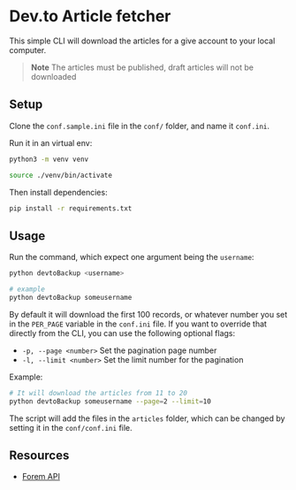 # Dev.to Article fetcher

This simple CLI will download the articles for a give account to your local computer.

> **Note**
> The articles must be published, draft articles will not be downloaded

## Setup

Clone the `conf.sample.ini` file in the `conf/` folder, and name it `conf.ini`.

Run it in an virtual env:

```sh
python3 -m venv venv

source ./venv/bin/activate
```

Then install dependencies:

```sh
pip install -r requirements.txt
```

## Usage

Run the command, which expect one argument being the `username`:

```sh
python devtoBackup <username>

# example
python devtoBackup someusername
```

By default it will download the first 100 records, or whatever number you set in the `PER_PAGE` variable in the `conf.ini` file.
If you want to override that directly from the CLI, you can use the following optional flags:

- `-p, --page <number>` Set the pagination page number
- `-l, --limit <number>` Set the limit number for the pagination

Example:

```bash
# It will download the articles from 11 to 20
python devtoBackup someusername --page=2 --limit=10
```

The script will add the files in the `articles` folder, which can be changed by setting it in the `conf/conf.ini` file.

## Resources

- [Forem API](https://developers.forem.com/api)

